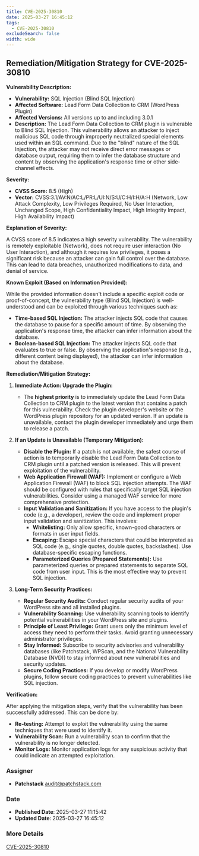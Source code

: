 ```yaml
---
title: CVE-2025-30810
date: 2025-03-27 16:45:12
tags:
  - CVE-2025-30810
excludeSearch: false
width: wide
---
```


## Remediation/Mitigation Strategy for CVE-2025-30810

**Vulnerability Description:**

*   **Vulnerability:** SQL Injection (Blind SQL Injection)
*   **Affected Software:** Lead Form Data Collection to CRM (WordPress Plugin)
*   **Affected Versions:** All versions up to and including 3.0.1
*   **Description:** The Lead Form Data Collection to CRM plugin is vulnerable to Blind SQL Injection. This vulnerability allows an attacker to inject malicious SQL code through improperly neutralized special elements used within an SQL command.  Due to the "blind" nature of the SQL Injection, the attacker may not receive direct error messages or database output, requiring them to infer the database structure and content by observing the application's response time or other side-channel effects.

**Severity:**

*   **CVSS Score:** 8.5 (High)
*   **Vector:** CVSS:3.1/AV:N/AC:L/PR:L/UI:N/S:U/C:H/I:H/A:H  (Network, Low Attack Complexity, Low Privileges Required, No User Interaction, Unchanged Scope, High Confidentiality Impact, High Integrity Impact, High Availability Impact)

**Explanation of Severity:**

A CVSS score of 8.5 indicates a high severity vulnerability.  The vulnerability is remotely exploitable (Network), does not require user interaction (No User Interaction), and although it requires low privileges, it poses a significant risk because an attacker can gain full control over the database. This can lead to data breaches, unauthorized modifications to data, and denial of service.

**Known Exploit (Based on Information Provided):**

While the provided information doesn't include a specific exploit code or proof-of-concept, the vulnerability type (Blind SQL Injection) is well-understood and can be exploited through various techniques such as:

*   **Time-based SQL Injection:** The attacker injects SQL code that causes the database to pause for a specific amount of time. By observing the application's response time, the attacker can infer information about the database.
*   **Boolean-based SQL Injection:** The attacker injects SQL code that evaluates to true or false. By observing the application's response (e.g., different content being displayed), the attacker can infer information about the database.

**Remediation/Mitigation Strategy:**

1.  **Immediate Action: Upgrade the Plugin:**
    *   The **highest priority** is to immediately update the Lead Form Data Collection to CRM plugin to the latest version that contains a patch for this vulnerability.  Check the plugin developer's website or the WordPress plugin repository for an updated version.  If an update is unavailable, contact the plugin developer immediately and urge them to release a patch.

2.  **If an Update is Unavailable (Temporary Mitigation):**
    *   **Disable the Plugin:** If a patch is not available, the safest course of action is to temporarily disable the Lead Form Data Collection to CRM plugin until a patched version is released.  This will prevent exploitation of the vulnerability.
    *   **Web Application Firewall (WAF):** Implement or configure a Web Application Firewall (WAF) to block SQL injection attempts.  The WAF should be configured with rules that specifically target SQL injection vulnerabilities. Consider using a managed WAF service for more comprehensive protection.
    *   **Input Validation and Sanitization:**  If you have access to the plugin's code (e.g., a developer), review the code and implement proper input validation and sanitization.  This involves:
        *   **Whitelisting:**  Only allow specific, known-good characters or formats in user input fields.
        *   **Escaping:**  Escape special characters that could be interpreted as SQL code (e.g., single quotes, double quotes, backslashes).  Use database-specific escaping functions.
        *   **Parameterized Queries (Prepared Statements):**  Use parameterized queries or prepared statements to separate SQL code from user input. This is the most effective way to prevent SQL injection.

3.  **Long-Term Security Practices:**
    *   **Regular Security Audits:** Conduct regular security audits of your WordPress site and all installed plugins.
    *   **Vulnerability Scanning:** Use vulnerability scanning tools to identify potential vulnerabilities in your WordPress site and plugins.
    *   **Principle of Least Privilege:**  Grant users only the minimum level of access they need to perform their tasks.  Avoid granting unnecessary administrator privileges.
    *   **Stay Informed:**  Subscribe to security advisories and vulnerability databases (like Patchstack, WPScan, and the National Vulnerability Database (NVD)) to stay informed about new vulnerabilities and security updates.
    *   **Secure Coding Practices:**  If you develop or modify WordPress plugins, follow secure coding practices to prevent vulnerabilities like SQL injection.

**Verification:**

After applying the mitigation steps, verify that the vulnerability has been successfully addressed.  This can be done by:

*   **Re-testing:**  Attempt to exploit the vulnerability using the same techniques that were used to identify it.
*   **Vulnerability Scan:** Run a vulnerability scan to confirm that the vulnerability is no longer detected.
*   **Monitor Logs:** Monitor application logs for any suspicious activity that could indicate an attempted exploitation.

### Assigner
- **Patchstack** <audit@patchstack.com>

### Date
- **Published Date**: 2025-03-27 11:15:42
- **Updated Date**: 2025-03-27 16:45:12

### More Details
[CVE-2025-30810](https://www.cvedetails.com/cve/CVE-2025-30810)